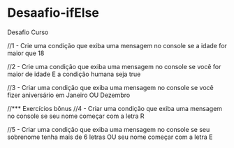 # Desaafio-ifElse
Desafio Curso

//1 - Crie uma condição que exiba uma mensagem no console se a idade for maior que 18

//2 - Crie uma condição que exiba uma mensagem no console se você for maior de idade E a condição humana seja true

//3 - Criar uma condição que exiba uma mensagem no console se você fizer aniversário em Janeiro OU Dezembro


//*** Exercícios bônus
//4 - Criar uma condição que exiba uma mensagem no console se seu nome começar com a letra R

//5 - Criar uma condição que exiba uma mensagem no console se seu sobrenome tenha mais de 6 letras OU seu nome começar com a letra E
